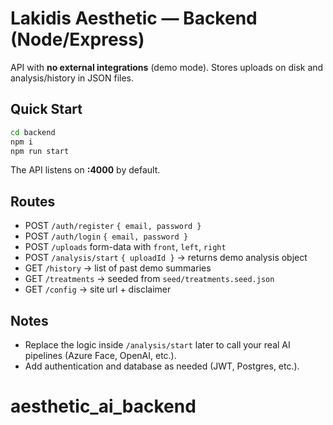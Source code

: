 # Lakidis Aesthetic — Backend (Node/Express)

API with **no external integrations** (demo mode). Stores uploads on disk and analysis/history in JSON files.

## Quick Start
```bash
cd backend
npm i
npm run start
```

The API listens on **:4000** by default.

## Routes
- POST `/auth/register` `{ email, password }`
- POST `/auth/login` `{ email, password }`
- POST `/uploads` form-data with `front`, `left`, `right`
- POST `/analysis/start` `{ uploadId }` → returns demo analysis object
- GET `/history` → list of past demo summaries
- GET `/treatments` → seeded from `seed/treatments.seed.json`
- GET `/config` → site url + disclaimer

## Notes
- Replace the logic inside `/analysis/start` later to call your real AI pipelines (Azure Face, OpenAI, etc.).
- Add authentication and database as needed (JWT, Postgres, etc.).
# aesthetic_ai_backend
